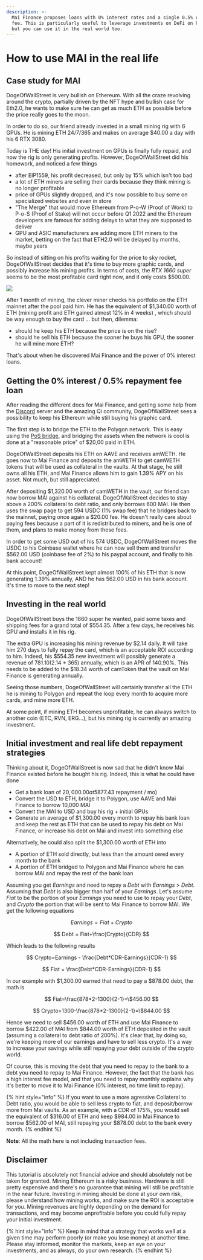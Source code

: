 ```yaml
---
description: >-
  Mai Finance proposes loans with 0% interest rates and a single 0.5% repayment
  fee. This is particularly useful to leverage investments on DeFi on Polygon,
  but you can use it in the real world too.
---
```


# How to use MAI in the real life

## Case study for MAI

DogeOfWallStreet is very bullish on Ethereum. With all the craze revolving around the crypto, partially driven by the NFT hype and bullish case for Eth2.0, he wants to make sure he can get as much ETH as possible before the price really goes to the moon.

In order to do so, our friend already invested in a small mining rig with 6 GPUs. He is mining ETH 24/7/365 and makes on average $40.00 a day with his 6 RTX 3080.

Today is THE day! His initial investment on GPUs is finally fully repaid, and now the rig is only generating profits. However, DogeOfWallStreet did his homework, and noticed a few things

* after EIP1559, his profit decreased, but only by 15% which isn't too bad
* a lot of ETH miners are selling their cards because they think mining is no longer profitable
* price of GPUs slightly dropped, and it's now possible to buy some on specialized websites and even in store
* "The Merge" that would move Ethereum from P-o-W (Proof of Work) to P-o-S (Proof of Stake) will not occur before Q1 2022 and the Ethereum developers are famous for adding delays to what they are supposed to deliver
* GPU and ASIC manufacturers are adding more ETH miners to the market, betting on the fact that ETH2.0 will be delayed by months, maybe years

So instead of sitting on his profits waiting for the price to sky rocket, DogeOfWallStreet decides that it's time to buy more graphic cards, and possibly increase his mining profits. In terms of costs, the _RTX 1660 super_ seems to be the most profitable card right now, and it only costs $500.00.

![](../.gitbook/assets/screen-shot-2021-08-13-at-12.07.41-pm.png)

After 1 month of mining, the clever miner checks his portfolio on the ETH mainnet after the pool paid him. He has the equivalent of $1,340.00 worth of ETH (mining profit and ETH gained almost 12% in 4 weeks) , which should be way enough to buy the card ... but then, dilemma:

* should he keep his ETH because the price is on the rise?
* should he sell his ETH because the sooner he buys his GPU, the sooner he will mine more ETH?

That's about when he discovered Mai Finance and the power of 0% interest loans.

## Getting the 0% interest / 0.5% repayment fee loan

After reading the different docs for Mai Finance, and getting some help from the [Discord](https://discord.gg/mQq55j65xJ) server and the amazing Qi community, DogeOfWallStreet sees a possibility to keep his Ethereum while still buying his graphic card.

The first step is to bridge the ETH to the Polygon network. This is easy using the [PoS bridge](https://wallet.matic.network/bridge), and bridging the assets when the network is cool is done at a "reasonable price" of $20,00 paid in ETH.

DogeOfWallStreet deposits his ETH on AAVE and receives amWETH. He goes now to Mai Finance and deposits the amWETH to get camWETH tokens that will be used as collateral in the vaults. At that stage, he still owns all his ETH, and Mai Finance allows him to gain 1.39% APY on his asset. Not much, but still appreciated.

After depositing $1,320.00 worth of camWETH in the vault, our friend can now borrow MAI against his collateral. DogeOfWallStreet decides to stay above a 200% collateral to debt ratio, and only borrows 600 MAI. He then uses the swap page to get 594 USDC (1% swap fee) that he bridges back to the mainnet, paying once again a $20.00 fee. He doesn't really care about paying fees because a part of it is redistributed to miners, and he is one of them, and plans to make money from these fees.

In order to get some USD out of his 574 USDC, DogeOfWallStreet moves the USDC to his Coinbase wallet where he can now sell them and transfer $562.00 USD (coinbase fee of 2%) to his paypal account, and finally to his bank account!

At this point, DogeOfWallStreet kept almost 100% of his ETH that is now generating 1.39% annually, AND he has 562.00 USD in his bank account. It's time to move to the next step!

## Investing in the real world

DogeOfWallStreet buys the 1660 super he wanted, paid some taxes and shipping fees for a grand total of $554.35. After a few days, he receives his GPU and installs it in his rig.

The extra GPU is increasing his mining revenue by $2.14 daily. It will take him 270 days to fully repay the card, which is an acceptable ROI according to him. Indeed, his $554.35 new investment will possibly generate a revenue of $781.10 ($2.14 \* 365) annually, which is an APR of 140.90%. This needs to be added to the $18.34 worth of camToken that the vault on Mai Finance is generating annually.

Seeing those numbers, DogeOfWallStreet will certainly transfer all the ETH he is mining to Polygon and repeat the loop every month to acquire more cards, and mine more ETH.

At some point, if mining ETH becomes unprofitable, he can always switch to another coin (ETC, RVN, ERG...), but his mining rig is currently an amazing investment.

## Initial investment and real life debt repayment strategies

Thinking about it, DogeOfWallStreet is now sad that he didn't know Mai Finance existed before he bought his rig. Indeed, this is what he could have done

* Get a bank loan of $20,000.00 at 5% rate and a 2 years amortization ($877.43 repayment / mo)
* Convert the USD to ETH, bridge it to Polygon, use AAVE and Mai Finance to borrow 10,000 MAI
* Convert the MAI to USD and buy his rig + initial GPUs
* Generate an average of $1,300.00 every month to repay his bank loan and keep the rest as ETH that can be used to repay his debt on Mai Finance, or increase his debt on Mai and invest into something else

Alternatively, he could also split the $1,300.00 worth of ETH into

* A portion of ETH sold directly, but less than the amount owed every month to the bank
* A portion of ETH bridged to Polygon and Mai Finance where he can borrow MAI and repay the rest of the bank loan

Assuming you get _Earnings_ and need to repay a _Debt_ with _Earnings_ > _Debt_. Assuming that _Debt_ is also bigger than half of your _Earnings_. Let's assume _Fiat_ to be the portion of your _Earnings_ you need to use to repay your _Debt_, and _Crypto_ the portion that will be sent to Mai Finance to borrow MAI. We get the following equations

$$
Earnings = Fiat + Crypto
$$

$$
Debt = Fiat+\frac{Crypto}{CDR}
$$

Which leads to the following results

$$
Crypto=Earnings - \frac{Debt*CDR-Earnings}{CDR-1}
$$

$$
Fiat = \frac{Debt*CDR-Earnings}{CDR-1}
$$

In our example with $1,300.00 earned that need to pay a $878.00 debt, the math is

$$
Fiat=\frac{878*2-1300}{2-1}=\$456.00
$$

$$
Crypto=1300-\frac{878*2-1300}{2-1}=\$844.00
$$

Hence we need to sell $456.00 worth of ETH and use Mai Finance to borrow $422.00 of MAI from $844.00 worth of ETH deposited in the vault (assuming a collateral to debt ratio of 200%). It's clear that, by doing so, we're keeping more of our earnings and have to sell less crypto. It's a way to increase your savings while still repaying your debt outside of the crypto world.

Of course, this is moving the debt that you need to repay to the bank to a debt you need to repay to Mai Finance. However, the fact that the bank has a high interest fee model, and that you need to repay monthly explains why it's better to move it to Mai Finance (0% interest, no time limit to repay).

{% hint style="info" %}
If you want to use a more agressive Collateral to Debt ratio, you would be able to sell less crypto to fiat, and deposit/borrow more from Mai vaults. As an example, with a CDR of 175%, you would sell the equivalent of $316.00 of ETH and keep $984.00 in Mai Finance to borrow $562.00 of MAI, still repaying your $878.00 debt to the bank every month.
{% endhint %}

**Note**: All the math here is not including transaction fees.

## Disclaimer

This tutorial is absolutely not financial advice and should absolutely not be taken for granted. Mining Ethereum is a risky business. Hardware is still pretty expensive and there's no guarantee that mining will still be profitable in the near future. Investing in mining should be done at your own risk, please understand how mining works, and make sure the ROI is acceptable for you. Mining revenues are highly depending on the demand for transactions, and may become unprofitable before you could fully repay your initial investment.

{% hint style="info" %}
Keep in mind that a strategy that works well at a given time may perform poorly (or make you lose money) at another time. Please stay informed, monitor the markets, keep an eye on your investments, and as always, do your own research.
{% endhint %}
